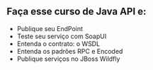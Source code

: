 ## Faça esse curso de Java API e:

-   Publique seu EndPoint
-   Teste seu serviço com SoapUI
-   Entenda o contrato: o WSDL
-   Entenda os padrões RPC e Encoded
-   Publique serviços no JBoss Wildfly